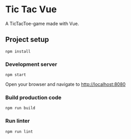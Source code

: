 # Tic Tac Vue
A TicTacToe-game made with Vue.

## Project setup
```
npm install
```

### Development server
```
npm start
```
Open your browser and navigate to [http://localhost:8080](http://localhost:8080)


### Build production code
```
npm run build
```

### Run linter
```
npm run lint
```